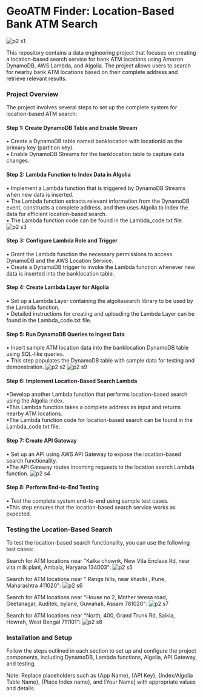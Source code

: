 
# GeoATM Finder: Location-Based Bank ATM Search

![p2 s1](https://github.com/Souvik7861/PROJECTS/assets/120063616/3c1ac2ec-c825-4816-87e5-5a456e71cfaa)


This repository contains a data engineering project that focuses on creating a location-based search service for bank ATM locations using Amazon DynamoDB, AWS Lambda, and Algolia. The project allows users to search for nearby bank ATM locations based on their complete address and retrieve relevant results.

### Project Overview
The project involves several steps to set up the complete system for location-based ATM search:

#### Step 1: Create DynamoDB Table and Enable Stream

• Create a DynamoDB table named banklocation with locationId as the primary key (partition key).   
• Enable DynamoDB Streams for the banklocation table to capture data changes.

#### Step 2: Lambda Function to Index Data in Algolia

• Implement a Lambda function that is triggered by DynamoDB Streams when new data is inserted.  
• The Lambda function extracts relevant information from the DynamoDB event, constructs a complete address, and then uses Algolia to index the data for efficient location-based search.  
• The Lambda function code can be found in the Lambda_code.txt file.    
![p2 s3](https://github.com/Souvik7861/PROJECTS/assets/120063616/6283919c-0019-4901-964f-0a54ca40f0cc)

#### Step 3: Configure Lambda Role and Trigger

• Grant the Lambda function the necessary permissions to access DynamoDB and the AWS Location Service.   
• Create a DynamoDB trigger to invoke the Lambda function whenever new data is inserted into the banklocation table.

#### Step 4: Create Lambda Layer for Algolia

• Set up a Lambda Layer containing the algoliasearch library to be used by the Lambda function.    
• Detailed instructions for creating and uploading the Lambda Layer can be found in the Lambda_code.txt file.

#### Step 5: Run DynamoDB Queries to Ingest Data

• Insert sample ATM location data into the banklocation DynamoDB table using SQL-like queries.  
• This step populates the DynamoDB table with sample data for testing and demonstration. 
![p2 s2](https://github.com/Souvik7861/PROJECTS/assets/120063616/00474e28-5a11-446a-ab19-2478634002bd)
![p2 s9](https://github.com/Souvik7861/PROJECTS/assets/120063616/9d90fa99-1546-40be-bcfb-7c8784779dd9)

#### Step 6: Implement Location-Based Search Lambda

•Develop another Lambda function that performs location-based search using the Algolia index.   
•This Lambda function takes a complete address as input and returns nearby ATM locations.    
•The Lambda function code for location-based search can be found in the Lambda_code.txt file.

#### Step 7: Create API Gateway

• Set up an API using AWS API Gateway to expose the location-based search functionality.  
•The API Gateway routes incoming requests to the location search Lambda function.
![p2 s4](https://github.com/Souvik7861/PROJECTS/assets/120063616/2e4eadeb-84c9-4773-a296-33e0958a91dd)

#### Step 8: Perform End-to-End Testing

• Test the complete system end-to-end using sample test cases.    
•This step ensures that the location-based search service works as expected.

### Testing the Location-Based Search
To test the location-based search functionality, you can use the following test cases:

Search for ATM locations near "Kalka chownk, New Vita Enclave Rd, near vita milk plant, Ambala, Haryana 134003":
![p2 s5](https://github.com/Souvik7861/PROJECTS/assets/120063616/9356e1c5-01d9-4efd-885b-ed64439d0a45)

Search for ATM locations near " Range hills, near khadki , Pune, Maharashtra 411020": 
![p2 s6](https://github.com/Souvik7861/PROJECTS/assets/120063616/f9c4e3d7-ec4d-4e78-bf79-354c6eb851bf)

Search for ATM locations near "House no 2, Mother teresa road, Geetanagar, Auditek, bylane, Guwahati, Assam 781020":
![p2 s7](https://github.com/Souvik7861/PROJECTS/assets/120063616/1c3fc548-dafb-4691-b89c-0c0471935b3a)

Search for ATM locations near "North, 400, Grand Trunk Rd, Salkia, Howrah, West Bengal 711101":
![p2 s8](https://github.com/Souvik7861/PROJECTS/assets/120063616/9d79524d-b86e-475e-9cd8-6d1ec6700d1e)


### Installation and Setup

Follow the steps outlined in each section to set up and configure the project components, including DynamoDB, Lambda functions, Algolia, API Gateway, and testing.


Note: Replace placeholders such as {App Name}, {API Key}, {Index/Algolia Table Name}, {Place Index name}, and [Your Name] with appropriate values and details.

